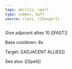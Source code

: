 ```yaml
---
tags: ability, spell
type: summon, buff
source: class, [[Ranger]]
---
```


Give adjacent allies 10 [[FAST]]

Base cooldown: 8s

Target: [[ADJACENT ALLIES]]

See also: [[Spell]]